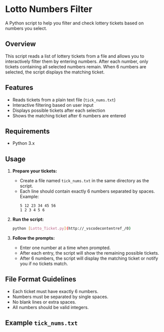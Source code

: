 # Lotto Numbers Filter

A Python script to help you filter and check lottery tickets based on numbers you select.

## Overview

This script reads a list of lottery tickets from a file and allows you to interactively filter them by entering numbers. After each number, only tickets containing all selected numbers remain. When 6 numbers are selected, the script displays the matching ticket.

## Features

- Reads tickets from a plain text file (`tick_nums.txt`)
- Interactive filtering based on user input
- Displays possible tickets after each selection
- Shows the matching ticket after 6 numbers are entered

## Requirements

- Python 3.x

## Usage

1. **Prepare your tickets:**
    - Create a file named `tick_nums.txt` in the same directory as the script.
    - Each line should contain exactly 6 numbers separated by spaces.  
      Example:
      ```
      5 12 23 34 45 56
      1 2 3 4 5 6
      ```

2. **Run the script:**
    ```sh
    python [Lotto_Ticket.py](http://_vscodecontentref_/0)
    ```

3. **Follow the prompts:**
    - Enter one number at a time when prompted.
    - After each entry, the script will show the remaining possible tickets.
    - After 6 numbers, the script will display the matching ticket or notify you if no tickets match.

## File Format Guidelines

- Each ticket must have exactly 6 numbers.
- Numbers must be separated by single spaces.
- No blank lines or extra spaces.
- All numbers should be valid integers.

## Example `tick_nums.txt`